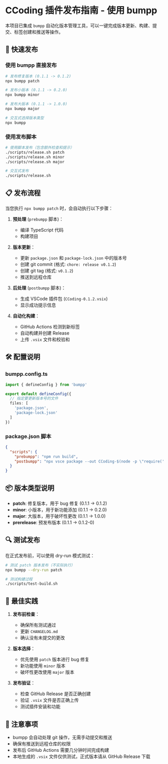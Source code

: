 # CCoding 插件发布指南 - 使用 bumpp

本项目已集成 `bumpp` 自动化版本管理工具，可以一键完成版本更新、构建、提交、标签创建和推送等操作。

## 🚀 快速发布

### 使用 bumpp 直接发布

```bash
# 发布修复版本 (0.1.1 -> 0.1.2)
npx bumpp patch

# 发布小版本 (0.1.1 -> 0.2.0)
npx bumpp minor

# 发布大版本 (0.1.1 -> 1.0.0)
npx bumpp major

# 交互式选择版本类型
npx bumpp
```

### 使用发布脚本

```bash
# 使用脚本发布（包含额外检查和提示）
./scripts/release.sh patch
./scripts/release.sh minor
./scripts/release.sh major

# 交互式发布
./scripts/release.sh
```

## 📋 发布流程

当您执行 `npx bumpp patch` 时，会自动执行以下步骤：

1. **预处理** (`prebumpp` 脚本)：

   - 编译 TypeScript 代码
   - 构建项目

2. **版本更新**：

   - 更新 `package.json` 和 `package-lock.json` 中的版本号
   - 创建 git commit (格式: `chore: release v0.1.2`)
   - 创建 git tag (格式: `v0.1.2`)
   - 推送到远程仓库

3. **后处理** (`postbumpp` 脚本)：

   - 生成 VSCode 插件包 (`CCoding-0.1.2.vsix`)
   - 显示成功提示信息

4. **自动化构建**：
   - GitHub Actions 检测到新标签
   - 自动构建并创建 Release
   - 上传 `.vsix` 文件和校验和

## 🛠️ 配置说明

### bumpp.config.ts

```typescript
import { defineConfig } from 'bumpp'

export default defineConfig({
  // 指定要更新版本号的文件
  files: [
    'package.json',
    'package-lock.json'
  ]
})
```

### package.json 脚本

```json
{
  "scripts": {
    "prebumpp": "npm run build",
    "postbumpp": "npx vsce package --out CCoding-$(node -p \"require('./package.json').version\").vsix && echo '🎉 版本发布完成！'"
  }
}
```

## 📦 版本类型说明

- **patch**: 修复版本，用于 bug 修复 (0.1.1 → 0.1.2)
- **minor**: 小版本，用于新功能添加 (0.1.1 → 0.2.0)
- **major**: 大版本，用于破坏性更改 (0.1.1 → 1.0.0)
- **prerelease**: 预发布版本 (0.1.1 → 0.1.2-0)

## 🔍 测试发布

在正式发布前，可以使用 dry-run 模式测试：

```bash
# 测试 patch 版本发布（不实际执行）
npx bumpp --dry-run patch

# 测试构建过程
./scripts/test-build.sh
```

## 📝 最佳实践

1. **发布前检查**：

   - 确保所有测试通过
   - 更新 `CHANGELOG.md`
   - 确认没有未提交的更改

2. **版本选择**：

   - 优先使用 `patch` 版本进行 bug 修复
   - 新功能使用 `minor` 版本
   - 破坏性更改使用 `major` 版本

3. **发布验证**：
   - 检查 GitHub Release 是否正确创建
   - 验证 `.vsix` 文件是否正确上传
   - 测试插件安装和功能

## 🚨 注意事项

- bumpp 会自动处理 git 操作，无需手动提交和推送
- 确保有推送到远程仓库的权限
- 发布后 GitHub Actions 需要几分钟时间完成构建
- 本地生成的 `.vsix` 文件仅供测试，正式版本请从 GitHub Release 下载
